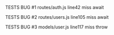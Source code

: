  TESTS BUG #1
  routes/auth.js line42 miss await

TESTS BUG #2
  routes/users.js line105 miss await


TESTS BUG #3
  models/user.js line117 miss throw